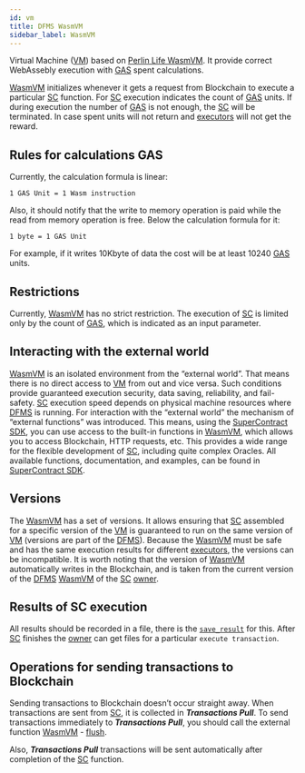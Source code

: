 ```yaml
---
id: vm
title: DFMS WasmVM
sidebar_label: WasmVM
---
```


Virtual Machine ([VM](vm.md)) based on [Perlin Life WasmVM](https://github.com/perlin-network/life). It provide correct WebAssebly execution with [GAS](../../getting_started/economy.md#supercontract-units-gas) spent calculations.

[WasmVM](vm.md) initializes whenever it gets a request from Blockchain to execute a particular [SC](overview.md) function. For [SC](overview.md) execution indicates the count of [GAS](../../getting_started/economy.md#supercontract-units-gas) units. If during execution the number of [GAS](../../getting_started/economy.md#supercontract-units-gas) is not enough, the [SC](overview.md) will be terminated. In case spent units will not return and [executors](../../roles/executor.md) will not get the reward.

## Rules for calculations GAS

Currently, the calculation formula is linear:

`1 GAS Unit = 1 Wasm instruction`

Also, it should notify that the write to memory operation is paid while the read from memory operation is free. Below the calculation formula for it:

`1 byte = 1 GAS Unit`

For example, if it  writes 10Kbyte of data the cost will be at least 10240 [GAS](../../getting_started/economy.md#supercontract-units-gas) units.

## Restrictions

Currently, [WasmVM](vm.md) has no strict restriction. The execution of [SC](overview.md) is limited only by the count of [GAS](../../getting_started/economy.md#supercontract-units-gas), which is indicated as an input parameter.

## Interacting with the external world

[WasmVM](vm.md) is an isolated environment from the “external world”. That means there is no direct access to [VM](vm.md) from out and vice versa. Such conditions provide guaranteed execution security, data saving, reliability, and fail-safety. [SC](overview.md) execution speed depends on physical machine resources where [DFMS](../../getting_started/what_is.md) is running.
For interaction with the “external world” the mechanism of “external functions” was introduced. This means, using the [SuperContract SDK](https://docs.rs/xpx-supercontracts-sdk/0.2.0/xpx_supercontracts_sdk/index.html), you can use access to the built-in functions in [WasmVM](vm.md), which allows you to access Blockchain, HTTP requests, etc.
This provides a wide range for the flexible development of [SC](overview.md), including quite complex Oracles. All available functions, documentation, and examples, can be found in [SuperContract SDK](https://docs.rs/xpx-supercontracts-sdk/0.2.0/xpx_supercontracts_sdk/index.html).

## Versions

The [WasmVM](vm.md) has a set of versions. It allows ensuring that [SC](overview.md) assembled for a specific version of the [VM](vm.md) is guaranteed to run on the same version of [VM](vm.md) (versions are part of the [DFMS](../../getting_started/what_is.md)). Because the [WasmVM](vm.md) must be safe and has the same execution results for different [executors](../../roles/executor.md), the versions can be incompatible.
It is worth noting that the version of [WasmVM](vm.md) automatically writes in the Blockchain, and is taken from the current version of the [DFMS](../../getting_started/what_is.md) [WasmVM](vm.md) of the [SC](overview.md) [owner](../../roles/owner.md).

## Results of SC execution

All results should be recorded in a file, there is the [`save_result`](https://docs.rs/xpx-supercontracts-sdk/0.2.0/xpx_supercontracts_sdk/storage/fn.save_result.html) for this. After [SC](overview.md) finishes the [owner](../../roles/owner.md) can get files for a particular `execute transaction`.

## Operations for sending transactions to Blockchain

Sending transactions to Blockchain doesn’t occur straight away. When transactions are sent from [SC](overview.md), it is collected in **_Transactions Pull_**. To send transactions immediately to **_Transactions Pull_**, you should call the external function [WasmVM](vm.md) - [flush](https://docs.rs/xpx-supercontracts-sdk/0.2.0/xpx_supercontracts_sdk/transactions/fn.flush.html).

Also, **_Transactions Pull_** transactions will be sent automatically after completion of the [SC](overview.md) function.
